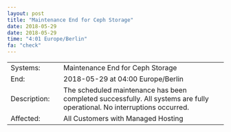 ```yaml
---
layout: post
title: "Maintenance End for Ceph Storage"
date: 2018-05-29
date: 2018-05-29
time: "4:01 Europe/Berlin"
fa: "check"
---
```


|                   |   |                                                                      |
|-------------------|---|----------------------------------------------------------------------|
| Systems:          |   | Maintenance End for Ceph Storage|
| End:              |   | 2018-05-29 at 04:00 Europe/Berlin |
| Description:      |   | The scheduled maintenance has been completed successfully. All systems are fully operational. No interruptions occurred. |
| Affected:         |   | All Customers with Managed Hosting |